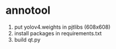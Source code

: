 # annotool
1. put yolov4.weights in pjtlibs (608x608)
2. install packages in requirements.txt
3. build qt.py


